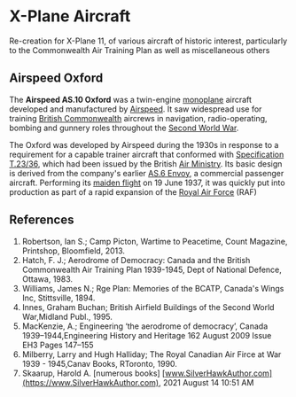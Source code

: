 # X-Plane Aircraft

Re-creation for X-Plane 11, of various aircraft of historic interest, particularly to the Commonwealth Air Training Plan as well as miscellaneous others



## Airspeed Oxford

The **Airspeed AS.10 Oxford** was a twin-engine [monoplane](https://en.wikipedia.org/wiki/Monoplane) aircraft developed and manufactured by [Airspeed](https://en.wikipedia.org/wiki/Airspeed_Ltd). It saw widespread use for training [British Commonwealth](https://en.wikipedia.org/wiki/Commonwealth_of_Nations) aircrews in navigation, radio-operating, bombing and gunnery roles throughout the [Second World War](https://en.wikipedia.org/wiki/World_War_II).

The Oxford was developed by Airspeed during the 1930s in response to a requirement for a capable trainer aircraft that conformed with [Specification T.23/36](https://en.wikipedia.org/wiki/List_of_Air_Ministry_specifications#1930.E2.80.931939), which had been issued by the British [Air Ministry](https://en.wikipedia.org/wiki/Air_Ministry). Its basic design is derived from the company's earlier [AS.6 Envoy](https://en.wikipedia.org/wiki/Airspeed_Envoy), a commercial passenger aircraft. Performing its [maiden flight](https://en.wikipedia.org/wiki/Maiden_flight) on 19 June 1937, it was quickly put into production as part of a rapid expansion of the [Royal Air Force](https://en.wikipedia.org/wiki/Royal_Air_Force) (RAF)

## References

1.  Robertson, Ian S.; Camp Picton, Wartime to Peacetime, Count Magazine, Printshop, Bloomfield, 2013.
2.  Hatch, F. J.; Aerodrome of Democracy: Canada and the British Commonwealth Air Training Plan 1939-1945, Dept of National Defence, Ottawa, 1983.
3.  Williams, James N.; Rge Plan: Memories of the BCATP, Canada's Wings Inc, Stittsville, 1894.
4.  Innes, Graham Buchan; British Airfield Buildings of the Second World War,Midland Publ., 1995.
5.  MacKenzie, A.; Engineering ‘the aerodrome of democracy’, Canada 1939–1944,Engineering History and Heritage 162 August 2009 Issue EH3 Pages 147–155 
6.  Milberry, Larry and Hugh Halliday; The Royal Canadian Air Firce at War 1939 - 1945,Canav Books, RToronto, 1990.
7.  Skaarup, Harold A. [numerous books]   [www.SilverHawkAuthor.com](https://www.SilverHawkAuthor.com), 2021 August 14 10:51 AM

